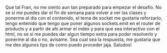 Que tal Fran, no me siento aun tan preparado para empezar el desafio. No se si me puedes dar el fin de semana para volver a ver las clases y ponerme al dia con el contenido, el tema de socket me gustaria reforzarlo, tengo entenido que tengo que poner algunos sockets.emit en el router de products y a partir de ahi armar el index y para que sea interactivo con el html, no se si me puedes dar algun tiempo extra para poder resolverlo y ponerme al dia o no, avisame. Sea cual sea la respuesta, me gustaria que me des algunos tips de como puedo proceder jaja. Saludos!
